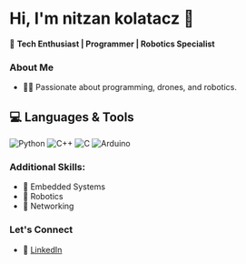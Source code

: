 <!--
**nitzankoll/nitzankoll** is a ✨ _special_ ✨ repository because its `README.md` (this file) appears on your GitHub profile.

Here are some ideas to get you started:

- 🔭 I’m currently working on ...
- 🌱 I’m currently learning ...
- 👯 I’m looking to collaborate on ...
- 🤔 I’m looking for help with ...
- 💬 Ask me about ...
- 📫 How to reach me: ...
- 😄 Pronouns: ...
- ⚡ Fun fact: ...
-->

# Hi, I'm nitzan kolatacz 👋

🚀 **Tech Enthusiast | Programmer | Robotics Specialist**

### About Me
- 👨‍💻 Passionate about programming, drones, and robotics.

## 💻 Languages & Tools

![Python](https://img.shields.io/badge/Python-3776AB?style=flat-square&logo=python&logoColor=white)
![C++](https://img.shields.io/badge/C%2B%2B-00599C?style=flat-square&logo=c%2B%2B&logoColor=white)
![C](https://img.shields.io/badge/C-A8B9CC?style=flat-square&logo=c&logoColor=white)
![Arduino](https://img.shields.io/badge/Arduino-00979D?style=flat-square&logo=arduino&logoColor=white)

### Additional Skills:
- 🔧 Embedded Systems
- 🤖 Robotics
- 📡 Networking


### Let's Connect
- 💼 [LinkedIn](https://www.linkedin.com/in/nitzan-kolatacz/)

<!--
### Featured Projects
- 🏆 [Backgammon Analyzer](https://github.com/your-username/backgammon-analyzer): Analyze backgammon board states with YOLOv5 integration.
- 🤖 [Autonomous Drone Project](https://github.com/your-username/drone-project): Designed and programmed autonomous drones for real-world applications.
- 🌟 [Personal Portfolio](https://your-website.com): Showcasing my projects and experience.

### Let's Connect
- 🌐 [Portfolio](https://your-website.com)
- 💼 [LinkedIn](https://linkedin.com/in/your-profile)
- 📧 [Email](mailto:your-email@example.com)-->
